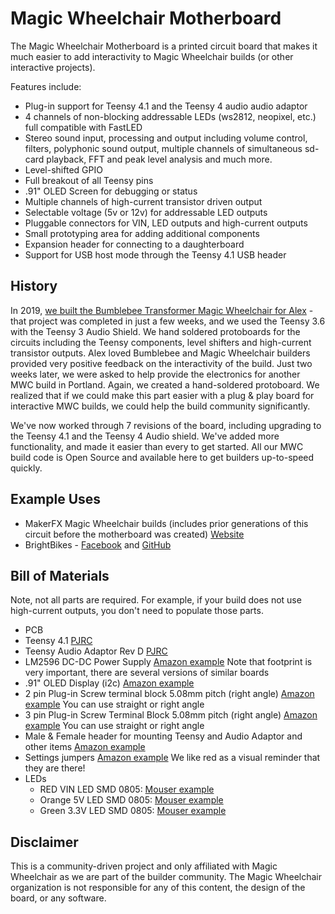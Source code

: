 # Magic Wheelchair Motherboard

The Magic Wheelchair Motherboard is a printed circuit board that makes it much easier to add interactivity to Magic Wheelchair builds (or other interactive projects). 

Features include:
* Plug-in support for Teensy 4.1 and the Teensy 4 audio audio adaptor
* 4 channels of non-blocking addressable LEDs (ws2812, neopixel, etc.) full compatible with FastLED
* Stereo sound input, processing and output including volume control, filters, polyphonic sound output, multiple channels of simultaneous sd-card playback, FFT and peak level analysis and much more.
* Level-shifted GPIO
* Full breakout of all Teensy pins
* .91" OLED Screen for debugging or status
* Multiple channels of high-current transistor driven output
* Selectable voltage (5v or 12v) for addressable LED outputs
* Pluggable connectors for VIN, LED outputs and high-current outputs
* Small prototyping area for adding additional components
* Expansion header for connecting to a daughterboard
* Support for USB host mode through the Teensy 4.1 USB header

## History
In 2019, [we built the Bumblebee Transformer Magic Wheelchair for Alex](https://makezine.com/2019/02/08/watch-these-makers-transform-a-wheelchair-into-an-interactive-bumblebee-costume/) - that project was completed in just a few weeks, and we used the Teensy 3.6 with the Teensy 3 Audio Shield. We hand soldered protoboards for the circuits including the Teensy components, level shifters and high-current transistor outputs. Alex loved Bumblebee and Magic Wheelchair builders provided very positive feedback on the interactivity of the build. Just two weeks later, we were asked to help provide the electronics for another MWC build in Portland. Again, we created a hand-soldered protoboard. We realized that if we could make this part easier with a plug & play board for interactive MWC builds, we could help the build community significantly.

We've now worked through 7 revisions of the board, including upgrading to the Teensy 4.1 and the Teensy 4 Audio shield. We've added more functionality, and made it easier than every to get started. All our MWC build code is Open Source and available here to get builders up-to-speed quickly.

## Example Uses
* MakerFX Magic Wheelchair builds (includes prior generations of this circuit before the motherboard was created) [Website](http://www.makerfx.org/magic-wheelchair])
* BrightBikes - [Facebook](www.facebook.com/brightbikesorl) and [GitHub](https://github.com/makerfx/brightbikes)

## Bill of Materials
Note, not all parts are required. For example, if your build does not use high-current outputs, you don't need to populate those parts.

* PCB 
* Teensy 4.1 [PJRC](https://www.pjrc.com/store/teensy41.html)
* Teensy Audio Adaptor Rev D [PJRC](https://www.pjrc.com/store/teensy3_audio.html)
* LM2596 DC-DC Power Supply [Amazon example](https://www.amazon.com/gp/product/B07VVXF7YX/) Note that footprint is very important, there are several versions of similar boards
* .91" OLED Display (i2c) [Amazon example](https://www.amazon.com/MELIFE-Display-SSD1306-3-3V-5V-Arduino/dp/B08F1ZBGLN/)
* 2 pin Plug-in Screw terminal block 5.08mm pitch (right angle) [Amazon example](https://www.amazon.com/gp/product/B07317PFSH/) You can use straight or right angle
* 3 pin Plug-in Screw Terminal Block 5.08mm pitch (right angle) [Amazon example](https://www.amazon.com/gp/product/B07TC4WHZJ/) You can use straight or right angle
* Male & Female header for mounting Teensy and Audio Adaptor and other items [Amazon example](https://www.amazon.com/gp/product/B06Y4S6G29/)
* Settings jumpers [Amazon example](https://www.amazon.com/gp/product/B07Q3CDPXF) We like red as a visual reminder that they are there!
* LEDs
  * RED VIN LED SMD 0805:  [Mouser example](https://www.mouser.com/ProductDetail/645-599-0110-007F/)
  * Orange 5V LED SMD 0805:  [Mouser example](https://www.mouser.com/ProductDetail/645-599-0130-007F/)
  * Green 3.3V LED SMD 0805:  [Mouser example](https://www.mouser.com/ProductDetail/645-599-0181-007F/)


## Disclaimer
This is a community-driven project and only affiliated with Magic Wheelchair as we are part of the builder community. The Magic Wheelchair organization is not responsible for any of this content, the design of the board, or any software. 
 
